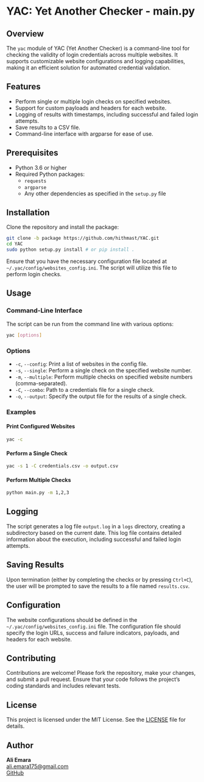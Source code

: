 # YAC: Yet Another Checker - main.py

## Overview

The `yac` module of YAC (Yet Another Checker) is a command-line tool for checking the validity of login credentials across multiple websites. It supports customizable website configurations and logging capabilities, making it an efficient solution for automated credential validation.

## Features

- Perform single or multiple login checks on specified websites.
- Support for custom payloads and headers for each website.
- Logging of results with timestamps, including successful and failed login attempts.
- Save results to a CSV file.
- Command-line interface with argparse for ease of use.

## Prerequisites

- Python 3.6 or higher
- Required Python packages:
  - `requests`
  - `argparse`
  - Any other dependencies as specified in the `setup.py` file

## Installation

Clone the repository and install the package:

```bash
git clone -b package https://github.com/hithmast/YAC.git
cd YAC
sudo python setup.py install # or pip install . 
```

Ensure that you have the necessary configuration file located at `~/.yac/config/websites_config.ini`. The script will utilize this file to perform login checks.

## Usage

### Command-Line Interface

The script can be run from the command line with various options:

```bash
yac [options]
```

### Options

- `-c`, `--config`: Print a list of websites in the config file.
- `-s`, `--single`: Perform a single check on the specified website number.
- `-m`, `--multiple`: Perform multiple checks on specified website numbers (comma-separated).
- `-C`, `--combo`: Path to a credentials file for a single check.
- `-o`, `--output`: Specify the output file for the results of a single check.

### Examples

#### Print Configured Websites

```bash
yac -c
```

#### Perform a Single Check

```bash
yac -s 1 -C credentials.csv -o output.csv
```

#### Perform Multiple Checks

```bash
python main.py -m 1,2,3
```

## Logging

The script generates a log file `output.log` in a `logs` directory, creating a subdirectory based on the current date. This log file contains detailed information about the execution, including successful and failed login attempts.

## Saving Results

Upon termination (either by completing the checks or by pressing `Ctrl+C`), the user will be prompted to save the results to a file named `results.csv`.

## Configuration

The website configurations should be defined in the `~/.yac/config/websites_config.ini` file. The configuration file should specify the login URLs, success and failure indicators, payloads, and headers for each website.

## Contributing

Contributions are welcome! Please fork the repository, make your changes, and submit a pull request. Ensure that your code follows the project’s coding standards and includes relevant tests.

## License

This project is licensed under the MIT License. See the [LICENSE](LICENSE) file for details.

## Author

**Ali Emara**  
[ali.emara175@gmail.com](mailto:ali.emara175@gmail.com)  
[GitHub](https://github.com/hithmast)
